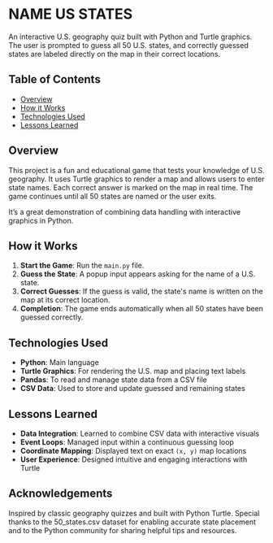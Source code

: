 # NAME US STATES

An interactive U.S. geography quiz built with Python and Turtle graphics. The user is prompted to guess all 50 U.S. states, and correctly guessed states are labeled directly on the map in their correct locations.

## Table of Contents

- [Overview](#overview)
- [How it Works](#how-it-works)
- [Technologies Used](#technologies-used)
- [Lessons Learned](#lessons-learned)

## Overview

This project is a fun and educational game that tests your knowledge of U.S. geography. It uses Turtle graphics to render a map and allows users to enter state names. Each correct answer is marked on the map in real time. The game continues until all 50 states are named or the user exits.

It’s a great demonstration of combining data handling with interactive graphics in Python.

## How it Works

1. **Start the Game**: Run the `main.py` file.
2. **Guess the State**: A popup input appears asking for the name of a U.S. state.
3. **Correct Guesses**: If the guess is valid, the state's name is written on the map at its correct location.
4. **Completion**: The game ends automatically when all 50 states have been guessed correctly.

## Technologies Used

- **Python**: Main language
- **Turtle Graphics**: For rendering the U.S. map and placing text labels
- **Pandas**: To read and manage state data from a CSV file
- **CSV Data**: Used to store and update guessed and remaining states

## Lessons Learned

- **Data Integration**: Learned to combine CSV data with interactive visuals
- **Event Loops**: Managed input within a continuous guessing loop
- **Coordinate Mapping**: Displayed text on exact `(x, y)` map locations
- **User Experience**: Designed intuitive and engaging interactions with Turtle

## Acknowledgements

Inspired by classic geography quizzes and built with Python Turtle. Special thanks to the 50_states.csv dataset for enabling accurate state placement and to the Python community for sharing helpful tips and resources.
